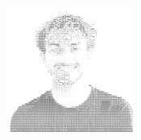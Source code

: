 <picture>
  <source media="(prefers-color-scheme: dark)" srcset="ascii-light.png">
  <img src="ascii-light.png" alt="Niko Lorantos' Github Profile Art" width="250">
</picture>
